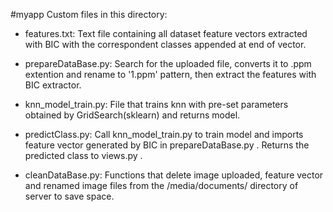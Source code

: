 #myapp
Custom files in this directory:

- features.txt: Text file containing all dataset feature vectors extracted with BIC with the correspondent classes appended at end of vector.

- prepareDataBase.py: Search for the uploaded file, converts it to .ppm extention and rename to '1.ppm' pattern, then extract the
features with BIC extractor.

- knn_model_train.py: File that trains knn with pre-set parameters obtained by GridSearch(sklearn) and returns model.

- predictClass.py: Call knn_model_train.py to train model and imports feature vector generated by BIC in prepareDataBase.py . 
Returns the predicted class to views.py .

- cleanDataBase.py: Functions that delete image uploaded, feature vector and renamed image files from the /media/documents/ directory
of server to save space.
